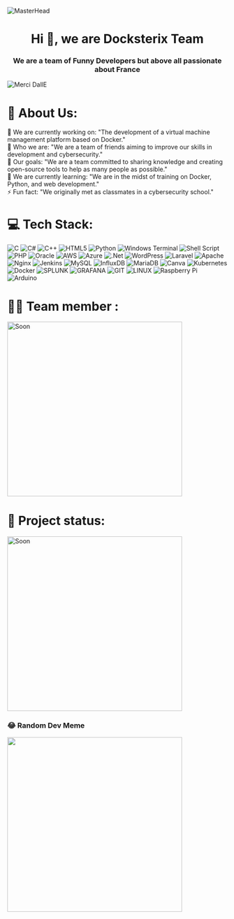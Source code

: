 ![MasterHead](https://cdn.discordapp.com/attachments/937073513267871834/1165958634287673434/Wallpaper.png?ex=6548be98&is=65364998&hm=b7dfbc5783bf0acfb887e907bb754f4de76ee03d6b26aa6aa02ef35d886fb1cd&)

<h1 align="center">Hi 👋, we are Docksterix Team</h1>
<h3 align="center"><h3 align="center">We are a team of Funny Developers but above all passionate about France</h3></h3>
<img align="center" alt="Merci DallE" src="https://cdn.discordapp.com/attachments/937329842859421706/1166401645870063637/DallE.png?ex=654a5b2f&is=6537e62f&hm=76d2618507e1b0d56f6ed8cf18ed592ed492de37b218ff238107c4ed64d591b3&">


# 💫 About Us:
🔭 We are currently working on: "The development of a virtual machine management platform based on Docker."<br>👯 Who we are: "We are a team of friends aiming to improve our skills in development and cybersecurity."<br>🤝 Our goals: "We are a team committed to sharing knowledge and creating open-source tools to help as many people as possible."<br>🌱 We are currently learning: "We are in the midst of training on Docker, Python, and web development."<br>⚡ Fun fact: "We originally met as classmates in a cybersecurity school."


# 💻 Tech Stack:
![C](https://img.shields.io/badge/c-%2300599C.svg?style=for-the-badge&logo=c&logoColor=white) ![C#](https://img.shields.io/badge/c%23-%23239120.svg?style=for-the-badge&logo=c-sharp&logoColor=white) ![C++](https://img.shields.io/badge/c++-%2300599C.svg?style=for-the-badge&logo=c%2B%2B&logoColor=white) ![HTML5](https://img.shields.io/badge/html5-%23E34F26.svg?style=for-the-badge&logo=html5&logoColor=white) ![Python](https://img.shields.io/badge/python-3670A0?style=for-the-badge&logo=python&logoColor=ffdd54) ![Windows Terminal](https://img.shields.io/badge/Windows%20Terminal-%234D4D4D.svg?style=for-the-badge&logo=windows-terminal&logoColor=white) ![Shell Script](https://img.shields.io/badge/shell_script-%23121011.svg?style=for-the-badge&logo=gnu-bash&logoColor=white) ![PHP](https://img.shields.io/badge/php-%23777BB4.svg?style=for-the-badge&logo=php&logoColor=white) ![Oracle](https://img.shields.io/badge/Oracle-F80000?style=for-the-badge&logo=oracle&logoColor=white) ![AWS](https://img.shields.io/badge/AWS-%23FF9900.svg?style=for-the-badge&logo=amazon-aws&logoColor=white) ![Azure](https://img.shields.io/badge/azure-%230072C6.svg?style=for-the-badge&logo=microsoftazure&logoColor=white) ![.Net](https://img.shields.io/badge/.NET-5C2D91?style=for-the-badge&logo=.net&logoColor=white) ![WordPress](https://img.shields.io/badge/WordPress-%23117AC9.svg?style=for-the-badge&logo=WordPress&logoColor=white) ![Laravel](https://img.shields.io/badge/laravel-%23FF2D20.svg?style=for-the-badge&logo=laravel&logoColor=white) ![Apache](https://img.shields.io/badge/apache-%23D42029.svg?style=for-the-badge&logo=apache&logoColor=white) ![Nginx](https://img.shields.io/badge/nginx-%23009639.svg?style=for-the-badge&logo=nginx&logoColor=white) ![Jenkins](https://img.shields.io/badge/jenkins-%232C5263.svg?style=for-the-badge&logo=jenkins&logoColor=white) ![MySQL](https://img.shields.io/badge/mysql-%2300000f.svg?style=for-the-badge&logo=mysql&logoColor=white) ![InfluxDB](https://img.shields.io/badge/InfluxDB-22ADF6?style=for-the-badge&logo=InfluxDB&logoColor=white) ![MariaDB](https://img.shields.io/badge/MariaDB-003545?style=for-the-badge&logo=mariadb&logoColor=white) ![Canva](https://img.shields.io/badge/Canva-%2300C4CC.svg?style=for-the-badge&logo=Canva&logoColor=white) ![Kubernetes](https://img.shields.io/badge/kubernetes-%23326ce5.svg?style=for-the-badge&logo=kubernetes&logoColor=white) ![Docker](https://img.shields.io/badge/docker-%230db7ed.svg?style=for-the-badge&logo=docker&logoColor=white) ![SPLUNK](https://img.shields.io/badge/splunk-000000.svg?style=for-the-badge&logo=splunk&color=%23000000) ![GRAFANA](https://img.shields.io/badge/grafana-F46800.svg?style=for-the-badge&logo=grafana&logoColor=white&color=%23F46800) ![GIT](https://img.shields.io/badge/Git-fc6d26?style=for-the-badge&logo=git&logoColor=white) ![LINUX](https://img.shields.io/badge/Linux-FCC624?style=for-the-badge&logo=linux&logoColor=black) ![Raspberry Pi](https://img.shields.io/badge/-RaspberryPi-C51A4A?style=for-the-badge&logo=Raspberry-Pi) ![Arduino](https://img.shields.io/badge/-Arduino-00979D?style=for-the-badge&logo=Arduino&logoColor=white)

# 👨‍💻 Team member :

<img alt="Soon" src="https://cdn.discordapp.com/attachments/1060130912760766564/1166389905908322364/I3X4.gif?ex=654a5040&is=6537db40&hm=dc10a133d2384666f815c780edffee459cae54d8a683ba3529bb0f3098ae2b62&" style="width: 400px; height: auto;"/>

# 🎯 Project status:

<img alt="Soon" src="https://cdn.discordapp.com/attachments/1060130912760766564/1166389905908322364/I3X4.gif?ex=654a5040&is=6537db40&hm=dc10a133d2384666f815c780edffee459cae54d8a683ba3529bb0f3098ae2b62&" style="width: 400px; height: auto;"/>

### 😂 Random Dev Meme
<img src='https://randommeme-five.vercel.app/' style="height: 400px;"/>


